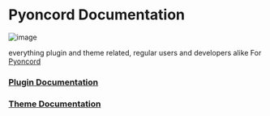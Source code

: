 # Pyoncord Documentation
 ![image](https://github.com/rennpy/pyondocs/assets/158360149/aee9a2c7-5b0f-447b-b144-7e944562e73e)
 
everything plugin and theme related, regular users and developers alike
 For [Pyoncord](https://github.com/pyoncord/Bunny) 


### [Plugin Documentation](https://github.com/rennpy/pyondocs/blob/main/plugin-doc/readme.md)
### [Theme Documentation](https://github.com/rennpy/pyondocs/blob/main/theme-doc%2Freadme.md)
